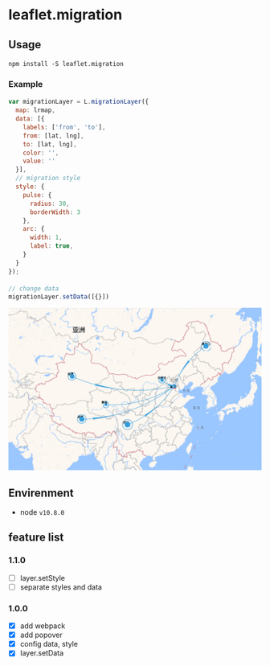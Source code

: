 # leaflet.migration

## Usage
```
npm install -S leaflet.migration
```

### Example

```javascript
var migrationLayer = L.migrationLayer({
  map: lrmap,
  data: [{
    labels: ['from', 'to'],
    from: [lat, lng],
    to: [lat, lng],
    color: '',
    value: ''
  }],
  // migration style
  style: {
    pulse: {
      radius: 30,
      borderWidth: 3
    },
    arc: {
      width: 1,
      label: true,
    }
  }
});

// change data
migrationLayer.setData([{}])
```

![alt text](./example.jpg)


## Envirenment
- node `v10.8.0`

## feature list
### 1.1.0
- [ ] layer.setStyle
- [ ] separate styles and data

### 1.0.0
- [x] add webpack
- [x] add popover
- [x] config data, style
- [x] layer.setData